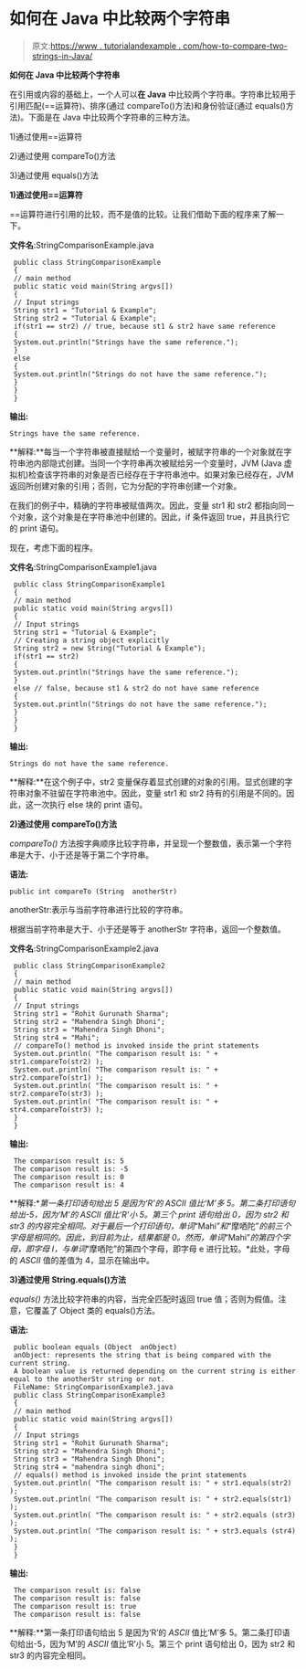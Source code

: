 # 如何在 Java 中比较两个字符串

> 原文:[https://www . tutorialandexample . com/how-to-compare-two-strings-in-Java/](https://www.tutorialandexample.com/how-to-compare-two-strings-in-java/)

**如何在 Java 中比较两个字符串**

在引用或内容的基础上，一个人可以**在 Java** 中比较两个字符串。字符串比较用于引用匹配(==运算符)、排序(通过 compareTo()方法)和身份验证(通过 equals()方法)。下面是在 Java 中比较两个字符串的三种方法。

1)通过使用==运算符

2)通过使用 compareTo()方法

3)通过使用 equals()方法

**1)通过使用==运算符**

==运算符进行引用的比较，而不是值的比较。让我们借助下面的程序来了解一下。

**文件名**:StringComparisonExample.java

```
 public class StringComparisonExample
 { 
 // main method
 public static void main(String argvs[])
 {
 // Input strings
 String str1 = "Tutorial & Example";
 String str2 = "Tutorial & Example";
 if(str1 == str2) // true, because st1 & str2 have same reference
 {
 System.out.println("Strings have the same reference.");
 }
 else
 {
 System.out.println("Strings do not have the same reference.");
 }
 }
 } 
```

**输出:**

```
Strings have the same reference.
```

**解释:**每当一个字符串被直接赋给一个变量时，被赋字符串的一个对象就在字符串池内部隐式创建。当同一个字符串再次被赋给另一个变量时，JVM (Java 虚拟机)检查该字符串的对象是否已经存在于字符串池中。如果对象已经存在，JVM 返回所创建对象的引用；否则，它为分配的字符串创建一个对象。

在我们的例子中，精确的字符串被赋值两次。因此，变量 str1 和 str2 都指向同一个对象，这个对象是在字符串池中创建的。因此，if 条件返回 true，并且执行它的 print 语句。

现在，考虑下面的程序。

**文件名**:StringComparisonExample1.java

```
 public class StringComparisonExample1
 { 
 // main method
 public static void main(String argvs[])
 {
 // Input strings
 String str1 = "Tutorial & Example"; 
 // Creating a string object explicitly
 String str2 = new String("Tutorial & Example");
 if(str1 == str2)
 {
 System.out.println("Strings have the same reference.");
 }
 else // false, because st1 & str2 do not have same reference
 {
 System.out.println("Strings do not have the same reference.");
 }
 }
 } 
```

**输出:**

```
Strings do not have the same reference.
```

**解释:**在这个例子中，str2 变量保存着显式创建的对象的引用。显式创建的字符串对象不驻留在字符串池中。因此，变量 str1 和 str2 持有的引用是不同的。因此，这一次执行 else 块的 print 语句。

**2)通过使用 compareTo()方法**

*compareTo()* 方法按字典顺序比较字符串，并呈现一个整数值，表示第一个字符串是大于、小于还是等于第二个字符串。

**语法:**

```
public int compareTo (String  anotherStr)
```

anotherStr:表示与当前字符串进行比较的字符串。

根据当前字符串是大于、小于还是等于 anotherStr 字符串，返回一个整数值。

**文件名**:StringComparisonExample2.java

```
 public class StringComparisonExample2
 { 
 // main method
 public static void main(String argvs[])
 {
 // Input strings
 String str1 = "Rohit Gurunath Sharma"; 
 String str2 = "Mahendra Singh Dhoni";
 String str3 = "Mahendra Singh Dhoni";
 String str4 = "Mahi";
 // compareTo() method is invoked inside the print statements
 System.out.println( "The comparison result is: " + str1.compareTo(str2) );
 System.out.println( "The comparison result is: " + str2.compareTo(str1) );
 System.out.println( "The comparison result is: " + str2.compareTo(str3) );
 System.out.println( "The comparison result is: " + str4.compareTo(str3) );
 }
 } 
```

**输出:**

```
 The comparison result is: 5
 The comparison result is: -5
 The comparison result is: 0
 The comparison result is: 4 
```

**解释:**第一条打印语句给出 5 是因为‘R’的 *ASCII* 值比‘M’多 5。第二条打印语句给出-5，因为‘M’的 *ASCII* 值比‘R’小 5。第三个 print 语句给出 0，因为 str2 和 str3 的内容完全相同。对于最后一个打印语句，单词*“Mahi”*和*“摩哂陀”*的前三个字母是相同的。因此，到目前为止，结果都是 0。然而，单词*“Mahi”*的第四个字母，即字母 I，与单词*“摩哂陀”的第四个字母，即字母 e 进行比较。*此处，字母的 *ASCII* 值的差值为 4，显示在输出中。

**3)通过使用 String.equals()方法**

*equals()* 方法比较字符串的内容，当完全匹配时返回 true 值；否则为假值。注意，它覆盖了 Object 类的 equals()方法。

**语法:**

```
 public boolean equals (Object  anObject)
 anObject: represents the string that is being compared with the current string.
 A boolean value is returned depending on the current string is either equal to the anotherStr string or not.
 FileName: StringComparisonExample3.java
 public class StringComparisonExample3
 { 
 // main method
 public static void main(String argvs[])
 {
 // Input strings
 String str1 = "Rohit Gurunath Sharma"; 
 String str2 = "Mahendra Singh Dhoni";
 String str3 = "Mahendra Singh Dhoni";
 String str4 = "mahendra singh dhoni";
 // equals() method is invoked inside the print statements
 System.out.println( "The comparison result is: " + str1.equals(str2) );
 System.out.println( "The comparison result is: " + str2.equals(str1) );
 System.out.println( "The comparison result is: " + str2.equals (str3) );
 System.out.println( "The comparison result is: " + str3.equals (str4) );
 }
 } 
```

**输出:**

```
 The comparison result is: false
 The comparison result is: false
 The comparison result is: true
 The comparison result is: false 
```

**解释:**第一条打印语句给出 5 是因为‘R’的 *ASCII* 值比‘M’多 5。第二条打印语句给出-5，因为‘M’的 *ASCII* 值比‘R’小 5。第三个 print 语句给出 0，因为 str2 和 str3 的内容完全相同。